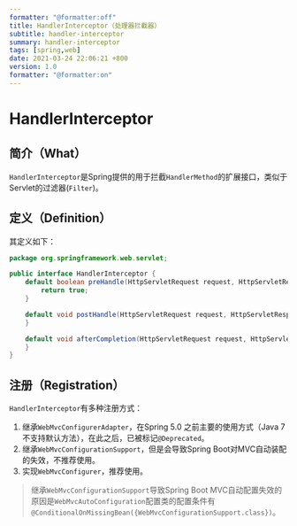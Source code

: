 ```yaml
---
formatter: "@formatter:off"
title: HandlerInterceptor（处理器拦截器）
subtitle: handler-interceptor 
summary: handler-interceptor 
tags: [spring,web] 
date: 2021-03-24 22:06:21 +800 
version: 1.0
formatter: "@formatter:on"
---
```


# HandlerInterceptor

## 简介（What）

`HandlerInterceptor`是Spring提供的用于拦截`HandlerMethod`的扩展接口，类似于Servlet的过滤器(`Filter`)。

## 定义（Definition）

其定义如下：

```java
package org.springframework.web.servlet;

public interface HandlerInterceptor {
    default boolean preHandle(HttpServletRequest request, HttpServletResponse response, Object handler) throws Exception {
        return true;
    }

    default void postHandle(HttpServletRequest request, HttpServletResponse response, Object handler, @Nullable ModelAndView modelAndView) throws Exception {
    }

    default void afterCompletion(HttpServletRequest request, HttpServletResponse response, Object handler, @Nullable Exception ex) throws Exception {
    }
}
```

## 注册（Registration）

`HandlerInterceptor`有多种注册方式：

1. 继承`WebMvcConfigurerAdapter`，在Spring 5.0 之前主要的使用方式（Java 7不支持默认方法），在此之后，已被标记`@Deprecated`。
2. 继承`WebMvcConfigurationSupport`，但是会导致Spring Boot对MVC自动装配的失效，不推荐使用。
3. 实现`WebMvcConfigurer`，推荐使用。

> 继承`WebMvcConfigurationSupport`导致Spring Boot 
> MVC自动配置失效的原因是`WebMvcAutoConfiguration`配置类的配置条件有`@ConditionalOnMissingBean({WebMvcConfigurationSupport.class})`。




